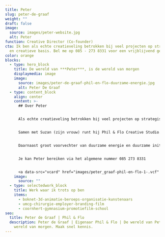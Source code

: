 ```yaml
---
title: Peter
slug: peter-de-graaf
weight: ""
draft: false
image:
  source: images/peter-website.jpg
  alt: Peter
function: Creative Director (Co-founder)
cta: Ik ben als echte creatieveling betrokken bij veel projecten op strategische
  en creatieve basis. Bel me op 085 - 273 8331 voor een vrijblijvend gesprek.
color: orange
blocks:
  - type: hero_block
    title: De wereld van ***Peter***, is de wereld van morgen
    displaymedia: image
    image:
      source: images/peter-de-graaf-phil-en-flo-duurzame-energie.jpg
      alt: Peter De Graaf
  - type: content_block
    align: center
    content: >-
      ## Over Peter


      Als echte creatieveling betrokken bij veel projecten op strategische basis. Peter is daarnaast vooral bezig met het verder uitbouwen van Phil & Flo, "Om meer mensen te redden van saaie bedrijven" aldus Peter. 


      Samen met Suzan (zijn vrouw) runt hij Phil & Flo Creative Studio. Samen hebben ze twee kinderen Phileine (Phil) & Florian (Flo). Zo, dan is het mysterie van onze bedrijfsnaam ook opgelost ;)


      Daarnaast groot voorvechter van duurzame energie en duurzame initiatieven. Hekelt de belangen en lobbywerk van een specifieke oliemaatschappij in Nederland.


      Je kan Peter bereiken via het algemene nummer 085 273 8331


      <a data-src="vcard" href="images/peter_graaf-phil-en-flo-1-.vcf" class="vcard-link">Download vCard</a>
    image:
      source: ""
  - type: selectedwork_block
    title: Werk waar ik trots op ben
    items:
      - boknet-3d-animatie-beroeps-organisatie-kunstenaars
      - umcg-chirurgie-employer-branding-film
      - coornhert-gymnasium-promotiefilm-school
seo:
  title: Peter de Graaf | Phil & Flo
  description: Peter de Graaf | Eigenaar Phil & Flo | De wereld van Peter, is de
    wereld van morgen. Maak snel kennis.
---
```

